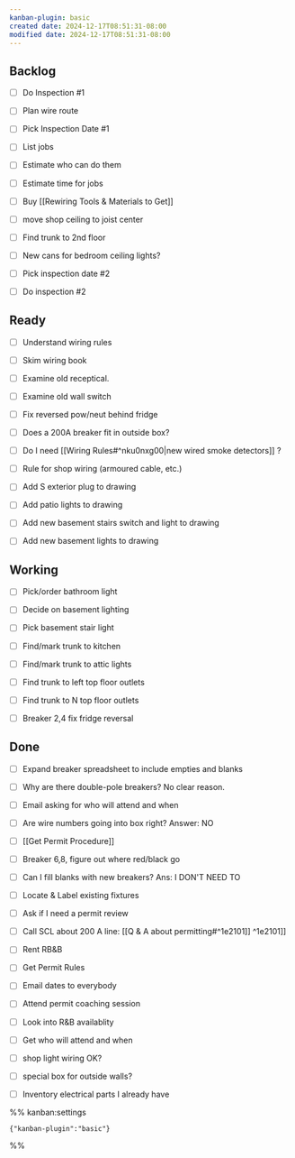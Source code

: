 ```yaml
---
kanban-plugin: basic
created date: 2024-12-17T08:51:31-08:00
modified date: 2024-12-17T08:51:31-08:00
---
```


## Backlog

- [ ] Do Inspection \#1
- [ ] Plan wire route
- [ ] Pick Inspection Date \#1
- [ ] List jobs
- [ ] Estimate who can do them
- [ ] Estimate time for jobs
- [ ] Buy [[Rewiring Tools & Materials to Get]]
- [ ] move shop ceiling to joist center
- [ ] Find trunk to 2nd floor
- [ ] New cans for bedroom ceiling lights?
- [ ] Pick inspection date \#2
- [ ] Do inspection \#2


## Ready

- [ ] Understand wiring rules
- [ ] Skim wiring book
- [ ] Examine old receptical.
- [ ] Examine old wall switch
- [ ] Fix reversed pow/neut behind fridge
- [ ] Does a 200A breaker fit in outside box?
- [ ] Do I need [[Wiring Rules#^nku0nxg00|new wired smoke detectors]] ?
- [ ] Rule for shop wiring (armoured cable, etc.)
- [ ] Add S exterior plug to drawing
- [ ] Add patio lights to drawing
- [ ] Add new basement stairs switch and light to drawing
- [ ] Add new basement lights to drawing


## Working

- [ ] Pick/order bathroom light
- [ ] Decide on basement lighting
- [ ] Pick basement stair light
- [ ] Find/mark trunk to kitchen
- [ ] Find/mark trunk to attic lights
- [ ] Find trunk to left top floor outlets
- [ ] Find trunk to N top floor outlets
- [ ] Breaker 2,4 fix fridge reversal


## Done

- [ ] Expand breaker spreadsheet to include empties and blanks
- [ ] Why are there double-pole breakers?  No clear reason.
- [ ] Email asking for who will attend and when
- [ ] Are wire numbers going into box right? Answer: NO
- [ ] [[Get Permit Procedure]]
- [ ] Breaker 6,8, figure out where red/black go
- [ ] Can I fill blanks with new breakers?  Ans: I DON'T NEED TO
- [ ] Locate & Label existing fixtures
- [ ] Ask if I need a permit review
- [ ] Call SCL about 200 A line: [[Q & A about permitting#^1e2101]] ^1e2101]]
- [ ] Rent RB&B
- [ ] Get Permit Rules
- [ ] Email dates to everybody
- [ ] Attend permit coaching session
- [ ] Look into R&B availablity
- [ ] Get who will attend and when
- [ ] shop light wiring OK?
- [ ] special box for outside walls?
- [ ] Inventory electrical parts I already have




%% kanban:settings
```
{"kanban-plugin":"basic"}
```
%%